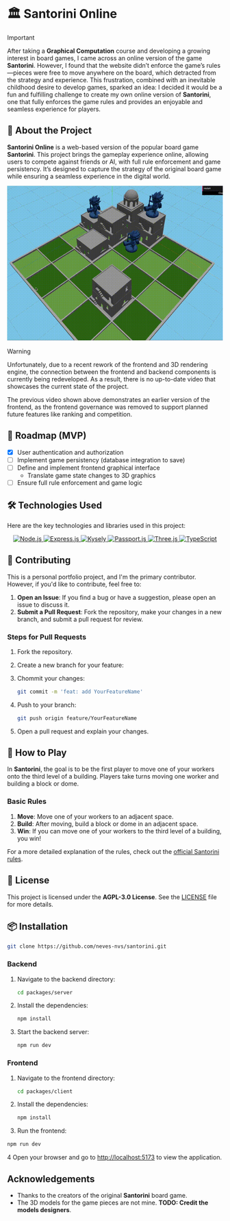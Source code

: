 # 🏛️ Santorini Online

> [!IMPORTANT]
> After taking a **Graphical Computation** course and developing a growing interest in board games, I came across an online version of the game **Santorini**. However, I found that the website didn’t enforce the game’s rules—pieces were free to move anywhere on the board, which detracted from the strategy and experience. This frustration, combined with an inevitable childhood desire to develop games, sparked an idea: I decided it would be a fun and fulfilling challenge to create my own online version of **Santorini**, one that fully enforces the game rules and provides an enjoyable and seamless experience for players.

## 🚀 About the Project

**Santorini Online** is a web-based version of the popular board game **Santorini**. This project brings the gameplay experience online, allowing users to compete against friends or AI, with full rule enforcement and game persistency. It’s designed to capture the strategy of the original board game while ensuring a seamless experience in the digital world.

![Santorini Online Demo](./assets/images/preview.gif)

> [!WARNING]
> Unfortunately, due to a recent rework of the frontend and 3D rendering engine, the connection between the frontend and backend components is currently being redeveloped. As a result, there is no up-to-date video that showcases the current state of the project.
>
> The previous video shown above demonstrates an earlier version of the frontend, as the frontend governance was removed to support planned future features like ranking and competition.

## 📅 Roadmap (MVP)

- [x] User authentication and authorization
- [ ] Implement game persistency (database integration to save)
- [ ] Define and implement frontend graphical interface
  - Translate game state changes to 3D graphics
- [ ] Ensure full rule enforcement and game logic

## 🛠️ Technologies Used

Here are the key technologies and libraries used in this project:

<p align="center">
  <a href="https://nodejs.org/" target="_blank" rel="noopener noreferrer">
    <img src="https://img.shields.io/badge/Node.js-339933?logo=nodedotjs&logoColor=white&style=for-the-badge" alt="Node.js" height="40"/>
  </a>
  <a href="https://expressjs.com/" target="_blank" rel="noopener noreferrer">
    <img src="https://img.shields.io/badge/Express.js-000000?logo=express&logoColor=white&style=for-the-badge" alt="Express.js" height="40"/>
  </a>
  <a href="https://kysely.dev/" target="_blank" rel="noopener noreferrer">
    <img src="https://img.shields.io/badge/Kysely-3178C6?logo=kysely&logoColor=white&style=for-the-badge" alt="Kysely" height="40"/>
  </a>
  <a href="http://www.passportjs.org/" target="_blank" rel="noopener noreferrer">
    <img src="https://img.shields.io/badge/Passport.js-34E27A?logo=passport&logoColor=white&style=for-the-badge" alt="Passport.js" height="40"/>
  </a>
  <a href="https://threejs.org/" target="_blank" rel="noopener noreferrer">
    <img src="https://img.shields.io/badge/Three.js-000000?logo=threedotjs&logoColor=white&style=for-the-badge" alt="Three.js" height="40"/>
  </a>
  <a href="https://www.typescriptlang.org/" target="_blank" rel="noopener noreferrer">
    <img src="https://img.shields.io/badge/TypeScript-3178C6?logo=typescript&logoColor=white&style=for-the-badge" alt="TypeScript" height="40"/>
  </a>
</p>

## 🤝 Contributing

This is a personal portfolio project, and I'm the primary contributor. However, if you'd like to contribute, feel free to:

1. **Open an Issue**: If you find a bug or have a suggestion, please open an issue to discuss it.
2. **Submit a Pull Request**: Fork the repository, make your changes in a new branch, and submit a pull request for review.

### Steps for Pull Requests

1. Fork the repository.
2. Create a new branch for your feature:
3. Chommit your changes:

   ```bash
   git commit -m 'feat: add YourFeatureName'
   ```

4. Push to your branch:

   ```bash
   git push origin feature/YourFeatureName
   ```

5. Open a pull request and explain your changes.

## 📖 How to Play

In **Santorini**, the goal is to be the first player to move one of your workers onto the third level of a building. Players take turns moving one worker and building a block or dome.

### Basic Rules

1. **Move**: Move one of your workers to an adjacent space.
2. **Build**: After moving, build a block or dome in an adjacent space.
3. **Win**: If you can move one of your workers to the third level of a building, you win!

For a more detailed explanation of the rules, check out the [official Santorini rules](https://roxley.com/santorini).

## 📝 License

This project is licensed under the **AGPL-3.0 License**. See the [LICENSE](./LICENSE) file for more details.

## 📦 Installation

```bash
git clone https://github.com/neves-nvs/santorini.git
```

### Backend

1. Navigate to the backend directory:

   ```bash
   cd packages/server
   ```

2. Install the dependencies:

   ```bash
   npm install
   ```

3. Start the backend server:

   ```bash
   npm run dev
   ```

### Frontend

1. Navigate to the frontend directory:

   ```bash
   cd packages/client
   ```

2. Install the dependencies:

   ```bash
   npm install
   ```

3. Run the frontend:

```bash
npm run dev
```

4 Open your browser and go to <http://localhost:5173> to view the application.

## Acknowledgements

- Thanks to the creators of the original **Santorini** board game.
- The 3D models for the game pieces are not mine. **TODO: Credit the models designers**.
